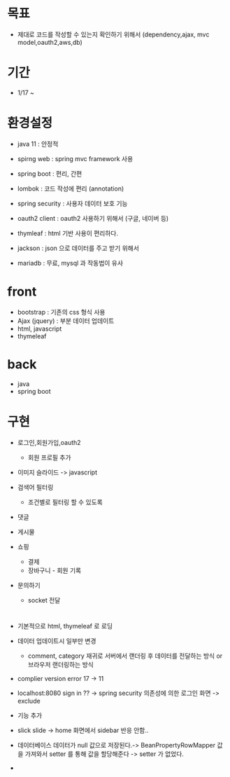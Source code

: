 # 목표
- 제대로 코드를 작성할 수 있는지 확인하기 위해서 (dependency,ajax, mvc model,oauth2,aws,db)
# 기간
- 1/17 ~ 
# 환경설정
- java 11 : 안정적
- spirng web : spring mvc framework 사용
- spring boot : 편리, 간편
- lombok : 코드 작성에 편리 (annotation)

- spring security : 사용자 데이터 보호 기능
- oauth2 client : oauth2 사용하기 위해서 (구글, 네이버 등)
  
- thymleaf : html 기반 사용이 편리하다.
- jackson : json 으로 데이터를 주고 받기 위해서
- mariadb : 무료, mysql 과 작동법이 유사
    
# front
- bootstrap : 기존의 css 형식 사용 
- Ajax (jquery) : 부분 데이터 업데이트
- html, javascript
- thymeleaf
# back
- java
- spring boot

# 구현
- 로그인,회원가입,oauth2
  - 회원 프로필 추가 
- 이미지 슬라이드 -> javascript

- 검색어 필터링
  - 조건별로 필터링 할 수 있도록
- 댓글
  
- 게시물
- 쇼핑
  - 결제
  - 장바구니 - 회원 기록
    
- 문의하기
  - socket 전달

# 
- 기본적으로 html, thymeleaf 로 로딩
- 데이터 업데이트시 일부만 변경
  - comment, category 재귀로 서버에서 랜더링 후 데이터를 전달하는 방식 or 브라우저 랜더링하는 방식
- complier version error 17 -> 11
- localhost:8080 sign in ?? -> spring security 의존성에 의한 로그인 화면 -> exclude

- 기능 추가
- slick slide -> home 화면에서 sidebar 반응 안함..
- 데이터베이스 데이터가 null 값으로 저장된다.-> BeanPropertyRowMapper 값을 가져와서 setter 를 통해 값을 할당해준다 -> setter 가 없었다.

- 

